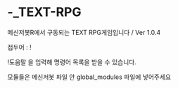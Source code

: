 # -_TEXT-RPG
메신저봇R에서 구동되는 TEXT RPG게임입니다 / Ver 1.0.4

접두어 : !

!도움말 을 입력해 명령어 목록을 받을 수 있습니다.

모듈들은 메신저봇 파일 안 global_modules 파일에 넣어주세요
